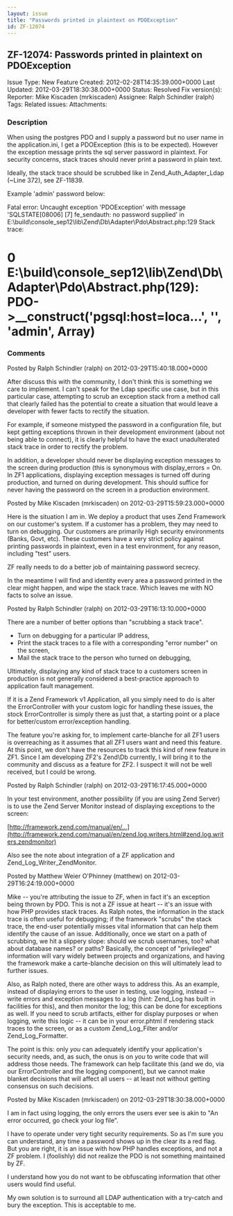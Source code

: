 ```yaml
---
layout: issue
title: "Passwords printed in plaintext on PDOException"
id: ZF-12074
---
```


ZF-12074: Passwords printed in plaintext on PDOException
--------------------------------------------------------

 Issue Type: New Feature Created: 2012-02-28T14:35:39.000+0000 Last Updated: 2012-03-29T18:30:38.000+0000 Status: Resolved Fix version(s): 
 Reporter:  Mike Kiscaden (mrkiscaden)  Assignee:  Ralph Schindler (ralph)  Tags: 
 Related issues: 
 Attachments: 
### Description

When using the postgres PDO and I supply a password but no user name in the application.ini, I get a PDOException (this is to be expected). However the exception message prints the sql server password in plaintext. For security concerns, stack traces should never print a password in plain text.

Ideally, the stack trace should be scrubbed like in Zend\_Auth\_Adapter\_Ldap (~Line 372), see ZF-11839.

Example 'admin' password below:

Fatal error: Uncaught exception 'PDOException' with message 'SQLSTATE[08006] [7] fe\_sendauth: no password supplied' in E:\\build\\console\_sep12\\lib\\Zend\\Db\\Adapter\\Pdo\\Abstract.php:129 Stack trace:

0 E:\\build\\console\_sep12\\lib\\Zend\\Db\\Adapter\\Pdo\\Abstract.php(129): PDO->\_\_construct('pgsql:host=loca...', '', 'admin', Array)
=========================================================================================================================================

 

 

### Comments

Posted by Ralph Schindler (ralph) on 2012-03-29T15:40:18.000+0000

After discuss this with the community, I don't think this is something we care to implement. I can't speak for the Ldap specific use case, but in this particular case, attempting to scrub an exception stack from a method call that clearly failed has the potential to create a situation that would leave a developer with fewer facts to rectify the situation.

For example, if someone mistyped the password in a configuration file, but kept getting exceptions thrown in their development environment (about not being able to connect), it is clearly helpful to have the exact unadulterated stack trace in order to rectify the problem.

In addition, a developer should never be displaying exception messages to the screen during production (this is synonymous with display\_errors = On. In ZF1 applications, displaying exception messages is turned off during production, and turned on during development. This should suffice for never having the password on the screen in a production environment.

 

 

Posted by Mike Kiscaden (mrkiscaden) on 2012-03-29T15:59:23.000+0000

Here is the situation I am in. We deploy a product that uses Zend Framework on our customer's system. If a customer has a problem, they may need to turn on debugging. Our customers are primarily High security environments (Banks, Govt, etc). These customers have a very strict policy against printing passwords in plaintext, even in a test environment, for any reason, including "test" users.

ZF really needs to do a better job of maintaining password secrecy.

In the meantime I will find and identity every area a password printed in the clear might happen, and wipe the stack trace. Which leaves me with NO facts to solve an issue.

 

 

Posted by Ralph Schindler (ralph) on 2012-03-29T16:13:10.000+0000

There are a number of better options than "scrubbing a stack trace".

- Turn on debugging for a particular IP address,
- Print the stack traces to a file with a corresponding "error number" on the screen,
- Mail the stack trace to the person who turned on debugging,

Ultimately, displaying any kind of stack trace to a customers screen in production is not generally considered a best-practice approach to application fault management.

If it is a Zend Framework v1 Application, all you simply need to do is alter the ErrorController with your custom logic for handling these issues, the stock ErrorController is simply there as just that, a starting point or a place for better/custom error/exception handling.

The feature you're asking for, to implement carte-blanche for all ZF1 users is overreaching as it assumes that all ZF1 users want and need this feature. At this point, we don't have the resources to track this kind of new feature in ZF1. Since I am developing ZF2's Zend\\Db currently, I will bring it to the community and discuss as a feature for ZF2. I suspect it will not be well received, but I could be wrong.

 

 

Posted by Ralph Schindler (ralph) on 2012-03-29T16:17:45.000+0000

In your test environment, another possibility (if you are using Zend Server) is to use the Zend Server Monitor instead of displaying exceptions to the screen:

[http://framework.zend.com/manual/en/…](http://framework.zend.com/manual/en/zend.log.writers.html#zend.log.writers.zendmonitor)

Also see the note about integration of a ZF application and Zend\_Log\_Writer\_ZendMonitor.

 

 

Posted by Matthew Weier O'Phinney (matthew) on 2012-03-29T16:24:19.000+0000

Mike -- you're attributing the issue to ZF, when in fact it's an exception being thrown by PDO. This is not a ZF issue at heart -- it's an issue with how PHP provides stack traces. As Ralph notes, the information in the stack trace is often useful for debugging; if the framework "scrubs" the stack trace, the end-user potentially misses vital information that can help them identify the cause of an issue. Additionally, once we start on a path of scrubbing, we hit a slippery slope: should we scrub usernames, too? what about database names? or paths? Basically, the concept of "privileged" information will vary widely between projects and organizations, and having the framework make a carte-blanche decision on this will ultimately lead to further issues.

Also, as Ralph noted, there are other ways to address this. As an example, instead of displaying errors to the user in testing, use logging, instead -- write errors and exception messages to a log (hint: Zend\_Log has built in facilities for this), and then monitor the log; this can be done for exceptions as well. If you need to scrub artifacts, either for display purposes or when logging, write this logic -- it can be in your error.phtml if rendering stack traces to the screen, or as a custom Zend\_Log\_Filter and/or Zend\_Log\_Formatter.

The point is this: only _you_ can adequately identify your application's security needs, and, as such, the onus is on _you_ to write code that will address those needs. The framework can help facilitate this (and we do, via our ErrorController and the logging component), but we cannot make blanket decisions that will affect all users -- at least not without getting consensus on such decisions.

 

 

Posted by Mike Kiscaden (mrkiscaden) on 2012-03-29T18:30:38.000+0000

I am in fact using logging, the only errors the users ever see is akin to "An error occurred, go check your log file".

I have to operate under very tight security requirements. So as I'm sure you can understand, any time a password shows up in the clear its a red flag. But you are right, it is an issue with how PHP handles exceptions, and not a ZF problem. I (foolishly) did not realize the PDO is not something maintained by ZF.

I understand how you do not want to be obfuscating information that other users would find useful.

My own solution is to surround all LDAP authentication with a try-catch and bury the exception. This is acceptable to me.

 

 